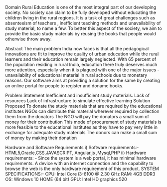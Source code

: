 Domain
 Rural Education is one of the most integral part of our developing society. No society can claim to be fully developed without educating the children living in the rural regions. It is a task of great challenges such as absenteeism of teachers , inefficient teaching methods and unavailability of study material, to name a few. To better this aspect of the society, we aim to provide the basic study materials by reusing the books that people would otherwise throw away. 

 Abstract
The main problem India now faces is that all the pedagogical innovations are fit to improve the quality of urban education while the rural learners and their education remain largely neglected. With 65 percent of the population residing in rural India, education there truly deserves much more attention, especially when it is plagued with one of the major issues - unavailabilty of  educational material in rural schools due to monetary reasons. Our software aims at providing a solution for the same by creating an online portal for people to register and doname books.

Problem Statement
Inefficient and insufficient study materials.
Lack of resources 
Lack of infrastructure to simulate effective learning
Solution Proposed
To donate the study materials that are required by the educational institutes 
NGOs can distribute this material wherever required by collection them from the donators 
The NGO will pay the donators a small sum of money for their contribution
This mode of procurement of study materials is more feasible to the educational institutes as they have to pay very little in exchange for adequate study materials
The donors can make a small sum of money by making their donation 

Hardware and Software Requirements
i) Software requirements:-
 HTML5,Oracle,CSS,JAVASCRIPT, Angular.js ,Mysql,PHP
ii) Hardware requirements: -
Since the system is a web portal, it has minimal hardware requirements. A device with an internet connection and the capability to browse the web is the only hardware requirement of this product.
SYSTEM SPECIFICATIONS:-
CPU: Intel Core i3-6100 @ 2.30 GHz
RAM: 4GB DDR3
OS: Windows 10 HOME (64 bit)
GPU: Intel HD graphics 520




